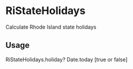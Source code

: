 # RiStateHolidays

Calculate Rhode Island state holidays

## Usage

RiStateHolidays.holiday? Date.today [true or false]
